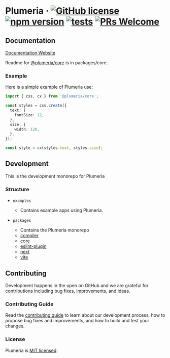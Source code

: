 # Plumeria &middot; [![GitHub license](https://img.shields.io/badge/license-MIT-blue.svg)](https://github.com/zss-in-js/plumeria/blob/main/LICENSE) [![npm version](https://img.shields.io/npm/v/@plumeria/core.svg?color=red)](https://www.npmjs.com/package/@plumeria/core) [![tests](https://github.com/zss-in-js/plumeria/actions/workflows/tests.yml/badge.svg)](https://github.com/zss-in-js/plumeria/actions/workflows/tests.yml) [![PRs Welcome](https://img.shields.io/badge/PRs-welcome-na.svg?color=brightgreen)](https://github.com/zss-in-js/plumeria/blob/main/.github/CONTRIBUTING.md)

## Documentation

[Documentation Website](https://plumeria.dev)

Readme for [@plumeria/core](https://github.com/zss-in-js/plumeria/tree/main/packages/core) is in packages/core.

### Example

Here is a simple example of Plumeria use:

```ts
import { css, cx } from '@plumeria/core';

const styles = css.create({
  text: {
    fontSize: 12,
  },
  size: {
    width: 120,
  },
});

const style = cx(styles.text, styles.size);
```

## Development

This is the development monorepo for Plumeria

### Structure

- `examples`

  - Contains example apps using Plumeria.

- `packages`
  - Contains the Plumeria monorepo
  - [compiler](https://github.com/zss-in-js/plumeria/tree/main/packages/compiler)
  - [core](https://github.com/zss-in-js/plumeria/tree/main/packages/core)
  - [eslint-plugin](https://github.com/zss-in-js/plumeria/tree/main/packages/eslint-plugin)
  - [next](https://github.com/zss-in-js/plumeria/tree/main/packages/next)
  - [vite](https://github.com/zss-in-js/plumeria/tree/main/packages/vite)

## Contributing

Development happens in the open on GitHub and we are grateful for contributions including bug fixes, improvements, and ideas.

### Contributing Guide

Read the [contributing guide](https://github.com/zss-in-js/plumeria/blob/main/.github/CONTRIBUTING.md) to learn about our development process, how to propose bug fixes and improvements, and how to build and test your changes.

### License

Plumeria is [MIT licensed](https://github.com/zss-in-js/plumeria/blob/main/license).
